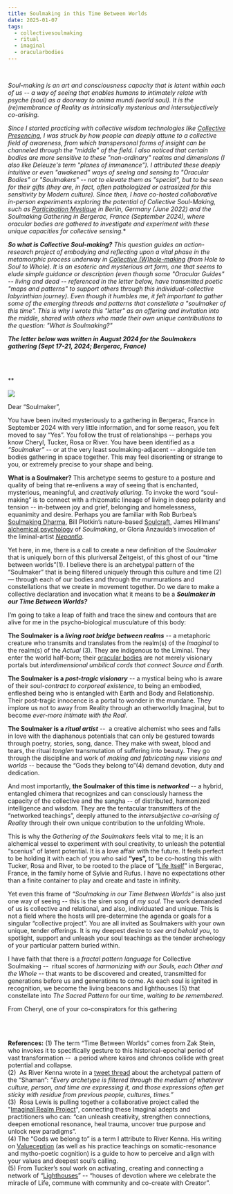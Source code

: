 ```yaml
---
title: Soulmaking in this Time Between Worlds
date: 2025-01-07
tags:
  - collectivesoulmaking
  - ritual
  - imaginal
  - oracularbodies
---
```

<br/>

*Soul-making is an art and consciousness capacity that is latent within each of us -- a way of seeing that enables humans to intimately relate with psyche (soul) as a doorway to anima mundi (world soul). It is the (re)membrance of Reality as intrinsically mysterious and intersubjectively co-arising.* 

*Since I started practicing with collective wisdom technologies like [Collective Presencing](https://www.collectivepresencing.org/), I was struck by how people can deeply attune to a collective field of awareness, from which transpersonal forms of insight can be channeled through the "middle" of the field. I also noticed that certain bodies are more sensitive to these "non-ordinary" realms and dimensions (I also like Deleuze's term "planes of immanence"). I attributed these deeply intuitive or even "awakened" ways of seeing and sensing to *"Oracular Bodies" or "Soulmakers" -- not to elevate them as "special", but to be seen for their gifts (they are, in fact, often pathologized or ostrasized for this sensitivity by Modern culture). Since then, I have co-hosted collaborative in-person experiments exploring the potential of Collective Soul-Making, such as [Participation Mystique](https://www.youtube.com/watch?v=lcK-fu6BtZ0) in Berlin, Germany (June 2022) and the Soulmaking Gathering in Bergerac, France (September 2024), where oracular bodies are gathered to investigate and experiment with these unique capacities for collective sensing.*** 

***So what is Collective Soul-making?** This question guides an action-research project of embodying and reflecting upon a vital phase in the metamorphic process underway in  [Collective (W)hole-making](https://www.youtube.com/playlist?list=PLoZ5e3aD_LuRopFSIQPxnkbOH_5RmcMXl) (from Hole to Soul to Whole). It is an esoteric and mysterious art form, one that seems to elude simple guidance or description (even though some "Oracular Guides" -- living and dead --  referenced in the letter below, have transmitted poetic "maps and patterns" to support others through this individual-collective labyrinthian journey). Even though it humbles me, it felt important to gather some of the emerging threads and patterns that constellate a "soulmaker of this time". This is why I wrote this "letter" as an offering and invitation into the middle, shared with others who made their own unique contributions to the question: "What is Soulmaking?"*

***The letter below was written in August 2024 for the Soulmakers gathering (Sept 17-21, 2024; Bergerac, France)*** 

<br/>
<br/>


**

![](/images/soulmaking.png)

Dear “Soulmaker”, 

You have been invited mysteriously to a gathering in Bergerac, France in September 2024 with very little information, and for some reason, you felt moved to say “Yes”. You follow the trust of relationships -- perhaps you know Cheryl, Tucker, Rosa or River. You have been identified as a *“Soulmaker”* -- or at the very least soulmaking-adjacent -- alongside ten bodies gathering in space together. This may feel disorienting or strange to you, or extremely precise to your shape and being. 

**What is a Soulmaker?** This archetype seems to gesture to a posture and quality of being that re-enlivens a way of seeing that is enchanted, mysterious, meaningful, and *creatively alluring.* To invoke the word “soul-making” is to connect with a rhizomatic lineage of living in deep polarity and tension -- in-between joy and grief, belonging and homelessness, equanimity and desire. Perhaps you are familiar with Rob Burbea’s [Soulmaking Dharma](https://hermesamara.org/teachings/soulmaking-dharma), Bill Plotkin’s nature-based [Soulcraft](https://www.animas.org/books/soulcraft/), James Hillmans’ [alchemical psychology](https://www.springpublications.com/ue.html) of *Soulmaking*, or Gloria Anzaulda’s invocation of the liminal-artist *[Nepantla](https://www.jstor.org/stable/j.ctv1220hmq)*. 

Yet here, in me, there is a call to create a new definition of the *Soulmaker* that is uniquely born of this pluriversal Zeitgeist, of this ghost of our “time between worlds”(1). I believe there is an archetypal pattern of the “Soulmaker” that is being filtered uniquely through this culture and time (2) — through each of our bodies and through the murmurations and constellations that we create in movement together. Do we dare to make a collective declaration and invocation what it means to be a ***Soulmaker in our Time Between Worlds?***

I’m going to take a leap of faith and trace the sinew and contours that are alive for me in the psycho-biological musculature of this body:  

**The Soulmaker is a *living root bridge between realms*** -- a metaphoric creature who transmits and translates from the realm(s) of the *Imaginal* to the realm(s) of the *Actual* (3). They are indigenous to the Liminal. They enter the world half-born; their [oracular bodies](https://ssir.org/articles/entry/soul-body-futures) are not merely visionary portals but *interdimensional umbilical cords that connect Source and Earth.* 

**The Soulmaker is a *post-tragic visionary*** -- a mystical being who is aware of their *soul-contract to corporeal existence*, to being an embodied, enfleshed being who is entangled with Earth and Body and Relationship. Their post-tragic innocence is a portal to wonder in the mundane. They implore us not to away from Reality through an otherworldly Imaginal, but to become *ever-more intimate with the Real.* 

**The Soulmaker is a *ritual artist*** --  a creative alchemist who sees and falls in love with the diaphanous potentials that can only be gestured towards through poetry, stories, song, dance. They make with sweat, blood and tears, the ritual *tonglen* transmutation of suffering into beauty. They go through the discipline and work of *making and fabricating new visions and worlds* -- because the “Gods they belong to”(4) demand devotion, duty and dedication. 

And most importantly, **the Soulmaker of this time is *networked*** -- a hybrid, entangled chimera that recognizes and can consciously harness the capacity of the collective and the sangha -- of distributed, harmonized intelligence and wisdom. They are the tentacular transmitters of the “networked teachings”, deeply attuned to the *intersubjective co-arising of Reality* through their own unique contribution to the unfolding Whole. 

This is why the *Gathering of the Soulmakers* feels vital to me; it is an alchemical vessel to experiment with soul creativity, to unleash the potential “scenius” of latent potential. It is a love affair with the future. It feels perfect to be holding it with each of you who said **“yes”,** to be co-hosting this with Tucker, Rosa and River, to be rooted to the place of “[Life Itself](https://lifeitself.org/)” in Bergerac, France, in the family home of Sylvie and Rufus. I have no expectations other than a finite container to play and create and taste in infinity. 

Yet even this frame of *“Soulmaking in our Time Between Worlds”* is also just one way of seeing -- this is the siren song of *my soul*. The work demanded of us is collective and relational, and also, individuated and unique. This is not a field where the hosts will pre-determine the agenda or goals for a singular “collective project”. You are all invited as Soulmakers with your own unique, tender offerings. It is my deepest desire to *see and behold you*, to spotlight, support and unleash your soul teachings as the tender archeology of your particular pattern buried within. 

I have faith that there is a *fractal pattern language* for Collective Soulmaking --  ritual scores of *harmonizing with our Souls, each Other and the Whole* -- that wants to be discovered and created, transmitted for generations before us and generations to come. As each soul is ignited in recognition, we become the living beacons and lighthouses (5) that constellate into *The Sacred Pattern* for our time, *waiting to be remembered.*  

From Cheryl, one of your co-conspirators for this gathering

<br/>
<br/>

**References:** 
(1) The term “Time Between Worlds” comes from Zak Stein, who invokes it to specifically gesture to this historical-epochal period of vast transformation --  a period where kairos and chronos collide with great potential and collapse.
<br/>
(2)  As River Kenna wrote in a [tweet thread](https://x.com/the_wilderless/status/1488215609443852291) about the archetypal pattern of the “Shaman”: *“Every archetype is filtered through the medium of whatever culture, person, and time are expressing it, and those expressions often get sticky with residue from previous people, cultures, times.”*
<br/>
(3)  Rosa Lewis is pulling together a collaborative project called the "[Imaginal Realm Project](https://imaginaljourneying.com/)", connecting these Imaginal adepts and practitioners who can: “can unleash creativity, strengthen connections, deepen emotional resonance, heal trauma, uncover true purpose and unlock new paradigms”. 
<br/>
(4) The “Gods we belong to” is a term I attribute to River Kenna. His writing on [Valueception](https://innerwilds.blog/p/what-is-valueception) (as well as his practice teachings on somatic-resonance and mytho-poetic cognition) is a guide to how to perceive and align with your values and deepest soul’s calling. 
<br/>
(5) From Tucker’s soul work on activating, creating and connecting a network of “[Lighthouses](https://tuckerwalsh.medium.com/lighthouse-an-illumination-1fefa3449bce)” -- “houses of devotion where we celebrate the miracle of Life, commune with community and co-create with Creator”. 




